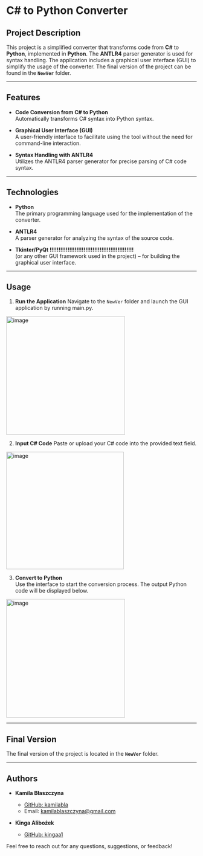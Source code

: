 # C# to Python Converter

## Project Description

This project is a simplified converter that transforms code from **C#** to **Python**, implemented in **Python**. The **ANTLR4** parser generator is used for syntax handling. The application includes a graphical user interface (GUI) to simplify the usage of the converter. The final version of the project can be found in the **`NewVer`** folder.

---

## Features

- **Code Conversion from C# to Python**  
  Automatically transforms C# syntax into Python syntax.

- **Graphical User Interface (GUI)**  
  A user-friendly interface to facilitate using the tool without the need for command-line interaction.

- **Syntax Handling with ANTLR4**  
  Utilizes the ANTLR4 parser generator for precise parsing of C# code syntax.

---

## Technologies

- **Python**  
  The primary programming language used for the implementation of the converter.

- **ANTLR4**  
  A parser generator for analyzing the syntax of the source code.

- **Tkinter/PyQt !!!!!!!!!!!!!!!!!!!!!!!!!!!!!!!!!!!!!!!!!!!!!!!**  
  (or any other GUI framework used in the project) – for building the graphical user interface.

---

## Usage

1. **Run the Application** 
   Navigate to the `NewVer` folder and launch the GUI application by running main.py. <br/>
<img width="314" alt="image" src="https://github.com/user-attachments/assets/fe7237fe-12f8-40d6-b15a-c6285f65aa4d">

2. **Input C# Code** 
   Paste or upload your C# code into the provided text field. <br/>
<img width="311" alt="image" src="https://github.com/user-attachments/assets/a0a08535-8143-4c4a-9499-86472936a033">

3. **Convert to Python**  
   Use the interface to start the conversion process. The output Python code will be displayed below. <br/>
<img width="314" alt="image" src="https://github.com/user-attachments/assets/b575e945-f925-4a19-9b0b-bf39e8eb32a4">


---

## Final Version

The final version of the project is located in the **`NewVer`** folder.


---

## Authors

- **Kamila Błaszczyna**  
  - [GitHub: kamilabla](https://github.com/kamilabla)  
  - Email: kamilablaszczyna@gmail.com

- **Kinga Alibożek**  
  - [GitHub: kingaa1](https://github.com/kingaa1)   

Feel free to reach out for any questions, suggestions, or feedback!
